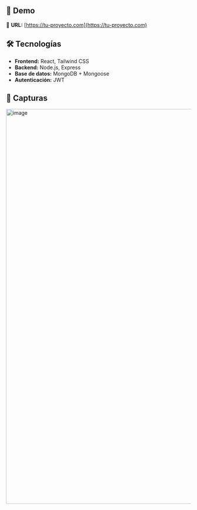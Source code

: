 ## 🚀 Demo
🔗 **URL:** [https://tu-proyecto.com](https://tu-proyecto.com)

## 🛠️ Tecnologías
- **Frontend:** React, Tailwind CSS
- **Backend:** Node.js, Express
- **Base de datos:** MongoDB + Mongoose
- **Autenticación:** JWT

## 📸 Capturas
<img width="1919" height="1079" alt="image" src="https://github.com/user-attachments/assets/5e186641-a0a0-4192-8778-fde564942b95" />

